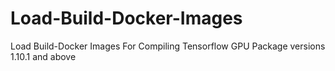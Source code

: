 # Load-Build-Docker-Images
Load Build-Docker Images For Compiling Tensorflow GPU Package versions 1.10.1 and above

